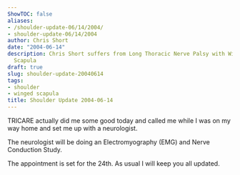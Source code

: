 ```yaml
---
ShowTOC: false
aliases:
- /shoulder-update-06/14/2004/
- shoulder-update-06/14/2004
author: Chris Short
date: "2004-06-14"
description: Chris Short suffers from Long Thoracic Nerve Palsy with Winging of the
  Scapula
draft: true
slug: shoulder-update-20040614
tags:
- shoulder
- winged scapula
title: Shoulder Update 2004-06-14
---
```


TRICARE actually did me some good today and called me while I was on my way home and set me up with a neurologist.

The neurologist will be doing an Electromyography (EMG) and Nerve Conduction Study.

The appointment is set for the 24th. As usual I will keep you all updated.